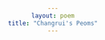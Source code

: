 ```yaml
---
layout: poem
title: "Changrui's Peoms"
---
```


<html lang="en">
<head>
    <meta charset="UTF-8">
    <meta name="viewport" content="width=device-width, initial-scale=1.0">
    <title>Toggle Poem Language</title>
    <style>
        body {
            text-align: center; /* This will center the poem and button */
        }
        .chinese, .english {
            display: none;
        }
        img {
            width: 100%;
            max-width: 800px;
            display: block;
            margin: 20px auto;
        }
        button {
            background-color: #e0e0e0; /* Light gray background */
            border: none; /* Remove default border */
            border-radius: 5px; /* Add some rounded corners */
            padding: 5px 10px; /* Reduce padding for a smaller button */
            margin: 10px auto; /* Center the button with less margin */
            cursor: pointer; /* Hand cursor for better UX */
            font-size: 0.8em; /* Reduce font size for a less conspicuous appearance */
        }
        button:hover {
            background-color: #d0d0d0; /* Slightly darker on hover for interactivity */
        }
    </style>
    <script>
        function toggleLanguage() {
            var chinesePoem = document.querySelector('.chinese');
            var englishPoem = document.querySelector('.english');
            
            if (chinesePoem.style.display === "none") {
                chinesePoem.style.display = "block";
                englishPoem.style.display = "none";
            } else {
                chinesePoem.style.display = "none";
                englishPoem.style.display = "block";
            }
        }
    </script>
</head>
<ul>
  {% for poem in site.poems %}
  {% if poem.url != page.url %}
    <li><a href="{{ poem.url }}">{{ poem.title }}</a></li>
{% endif %}
  {% endfor %}
</ul>
</html>

